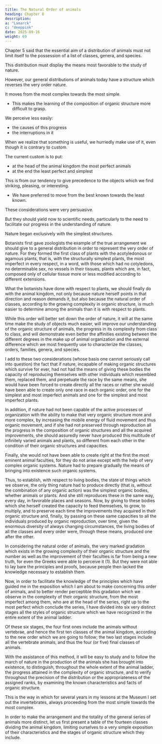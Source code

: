 ```yaml
---
title: The Natural Order of animals
heading: Chapter 8
description: 
a: "Lamarck"
c: "deeppink"
date: 2025-09-16
weight: 69
---
```


 <!-- and the structure we must give to their general distribution so that it conforms to the very order of nature. -->
 
Chapter 5 said that the essential aim of a distribution of animals must not limit itself to the possession of a list of classes, genera, and species. 

This distribution must display the means most favorable to the study of nature.

<!-- , something which is most relevant to make us understand her progress, her means, and her laws. -->

However, our general distributions of animals today have a structure which reverses the very order nature.

 <!-- followed in giving rise successively to her living productions.  -->

It moves from the most complex towards the most simple.
- This makes the learning of the composition of organic structure more difficult to grasp.

We perceive less easily:
- the causes of this progress
- the interruptions in it

When we realize that something is useful, we hurriedly make use of it, even though it is contrary to custom.

<!-- , even that it is indispensable for the goal we propose and that there is nothing inconvenient about it,  -->

<!-- Such is the case concerning the structure which we must give to the general disposition of animals. -->

<!-- It is not at all an indifferent matter to begin this general distribution of animals at either one of its extremities and that what should come at the start of the order cannot be simply a matter of our choice. -->

The current custom is to put:
- at the head of the animal kingdom the most perfect animals
- at the end the least perfect and simplest

This is from our tendency to give precedence to the objects which we find striking, pleasing, or interesting.
- We have preferred to move from the best known towards the least known.


<!-- At the time when people began to occupy themselves with the study of natural history,  -->

These considerations were very persuasive.

But they should yield now to scientific needs, particularly to the need to facilitate our progress in the understanding of nature.

<!-- With respect to animals which nature has succeeded in producing, so numerous and so varied, if we cannot boast of knowing exactly the true order which nature followed in bringing them successively into existence, what I am going to reveal is probably very close to that order. 

Reason and all the knowledge we have acquired encourage this probability.

In fact, if it is true that all living bodies are productions of nature, we cannot refuse to believe that she could produce them only successively, not all at once at a specific moment. Now, if she created them one after the other, there is reason to believe that she began  -->

Nature began exclusively with the simplest structures.

 <!-- and did not produce the most complex organic structures (in both the animal and plant kingdoms) until the end, -->

Botanists first gave zoologists the example of the true arrangement we should give to a general distribution in order to represent the very order of nature. For they formed the first class of plants with the acotyledonous or agamous plants, that is, with the structurally simplest plants, the most imperfect in every respect, in a word, with those which had no cotyledons, no determinable sex, no vessels in their tissues, plants which are, in fact, composed only of cellular tissue more or less modified according to different extensions.

What the botanists have done with respect to plants, we should finally do with the animal kingdom, not only because nature herself points in that direction and reason demands it, but also because the natural order of classes, according to the growing complexity in organic structure, is much easier to determine among the animals than it is with respect to plants.

While this order will better set down the order of nature, it will at the same time make the study of objects much easier, will improve our understanding of the organic structure of animals, the progress in its complexity from class to class, and will demonstrate even better the affinities existing between the different degrees in the make up of animal organization and the external difference which we most frequently use to characterize the classes, orders, families, genera, and species.

I add to these two considerations (whose basis one cannot seriously call into question) the fact that if nature, incapable of making organic structures which survive for ever, had not had the means of giving these bodies the capacity of reproducing themselves with other individuals which resembled them, replaced them, and perpetuate the race by the same means, she would have been forced to create directly all the races or rather she would have been able to create only one race in each organic order, one for the simplest and most imperfect animals and one for the simplest and most imperfect plants.

In addition, if nature had not been capable of the active processes of organization with the ability to make that very organic structure more and more complex, by increasing the mobile energy of fluid movement and thus organic movement, and if she had not preserved through reproduction all the progress in the composition of organic structures and all the acquired improvements, she should assuredly never have produced this multitude of infinitely varied animals and plants, so different from each other in the condition of their organic structures and capacities.

Finally, she would not have been able to create right at the first the most eminent animal faculties, for they do not arise except with the help of very complex organic systems. Nature had to prepare gradually the means of bringing into existence such organic systems.

Thus, to establish, with respect to living bodies, the state of things which we observe, the only thing nature had to produce directly (that is, without the combination of any organic action) was the simplest organic bodies, whether animals or plants. And she still reproduces these in the same way, every day, in favorable places and seasons. Now, by giving to these bodies which she herself created the capacity to feed themselves, to grow, to multiply, and to preserve each time the improvements they acquired in their organic structure and, finally, by passing on these same capacities to all the individuals produced by organic reproduction, over time, given the enormous diversity of always changing circumstances, the living bodies of all the classes and every order were, through these means, produced one after the other.

In considering the natural order of animals, the very marked gradation which exists in the growing complexity of their organic structure and the number as well as the improvement of their faculties is far from being a new truth, for even the Greeks were able to perceive it (1). But they were not able to lay bare the principles and proofs, because people then lacked the knowledge necessary to establish them.

Now, in order to facilitate the knowledge of the principles which have guided me in the exposition which I am about to make concerning this order of animals, and to better render perceptible this gradation which we observe in the complexity of their organic structure, from the most imperfect among them, who are at the head of the series, right up to the most perfect which conclude the series, I have divided into six very distinct stages all the styles of organic structure which we have recognized in the entire extent of the animal ladder.

Of these six stages, the four first ones include the animals without vertebrae, and hence the first ten classes of the animal kingdom, according to the new order which we are going to follow; the two last stages include all the vertebrate animals, and thus the four (or five) final classes of animals.

With the assistance of this method, it will be easy to study and to follow the march of nature in the production of the animals she has brought into existence, to distinguish, throughout the whole extent of the animal ladder, the progress attained in the complexity of organic structure, and to verify throughout the precision of the distribution or the appropriateness of the assigned ranks, by examining the known characteristics and facts of organic structure.

This is the way in which for several years in my lessons at the Museum I set out the invertebrates, always proceeding from the most simple towards the most complex.

In order to make the arrangement and the totality of the general series of animals more distinct, let us first present a table of the fourteen classes dividing the animal kingdom, limiting ourselves to a very simple exposition of their characteristics and the stages of organic structure which they include.


<!-- Table of the Distribution and Classification of Animals,

Following the order which conforms most closely to the order of nature


INVERTEBRATE ANIMALS

Classes

I. THE INFUSORIANS
Amorphous animals reproducing by fission or budding; gelatinous bodies, transparent, homogeneous, contractile and microscopic; no rayed tentacles or rotary limbs; no special organ, not even for digestion.

II POLYPS
Budding, gelatinous regenerating bodies, without any internal organ other than an alimentary canal with only one opening.  Terminal mouth, surrounded by radiating tentacles or furnished with ciliated and radiating organs. The majority form compound animals.

1st Stage

No nerves, no vessels, no special internal organs other than for digestion


III RADIATES
Free suboviparous, with a regenerating body, lacking a head, eyes, articulated limbs, and having in its parts a radiating arrangement, a mouth underneath.

IV WORMS
Suboviparous, with a soft regenerating body, not undergoing any metamorphosis, and never having eyes, nor articulated limbs nor a radiating arrangement in its interior parts.

2nd Stage

No knotty (ganglionic) longitudinal chord; no vessels for circulation; few interior organs other than those for digestion.

V INSECTS
Oviparous, undergoing metamorphoses and having, in the perfect state, eyes in the head, six articulated limbs, and tracheae which extend throughout; a single fertilization during a lifetime.

VI ARACHNIDS
Oviparous, with always articulated limbs and eyes in the head, not undergoing any metamorphosis; limited tracheae for respiration; rudimentary circulation; several fertilizations during a lifetime.

3rd Stage

Nerves ending in a knotty (ganglionic) longitudinal chord; respiration by aerated gills; circulation is absent or imperfect.


VII CRUSTACEANS
Oviparous, having articulated bodies and limbs; crustaceous skin, eye in the head, and most frequently four antennae; respiration by gills; a knotty (ganglionic) longitudinal chord.

VIII ANNELIDS
Oviparous, with elongated and annulated body; no articulated limbs; rarely eyes; respiration by gills; a knotty (ganglionic) longitudinal chord.

IX CIRRIPEDS
Oviparous, having an articulated mantle and limbs whose skin is horny, no eyes; respiration by gills, a knotty (ganglionic) longitudinal chord.

X MOLLUSKS
Oviparous, soft body, no articulation in its limbs. with a variable mantle; respiration by gills diversified in their form and their situation; no spinal chord, no knotty (ganglionic) longitudinal chord, but nerves ending in a brain.

4th Stage

Nerves ending either in a brain or in a longitudinal ganglionic chord; respiration by gills; arteries and veins for circulation.

-------------------------------------------------------------VERTEBRATE ANIMALS--------------------------------------------------

Classes

XI FISH
Oviparous and without teats; complete and constant respiration by gills; outline of two or four limbs; fins for movement; no hair or feathers on the skin.

XII REPTILES
Oviparous and without teats; incomplete respiration, most often by lungs which exist all the time or in later age; four limbs, or two, or none; no hair or feathers on the skin.

5th Stage

Nerves ending at a brain which does not fill the skull cavity; heart with one ventricle; cold blood.

---------------------------------------------------------------------------------------------------

XIII BIRDS
Oviparous and without teats; four articulated limbs, of which two are shaped into wings; respiration entirely by adhering pierced lungs; feathers on the skin.

XIV MAMMALS
Viviparous and with teats; four articulated limbs or only two; respiration entirely by lungs not pierced through to the exterior; hair on some parts of the body.

6th Stage

Nerves ending in a brain which fills the cranial cavity; heart with two ventricles; warm blood.
 -->
 
